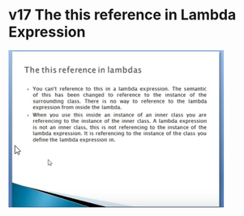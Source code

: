 # v17 The this reference in Lambda Expression



![alt text](https://github.com/pawanmandhan/1-Java8-LambdaExpressionandFunctionalInterface/blob/master/img/v17/this-reference-in-lamda-expressions.png)
